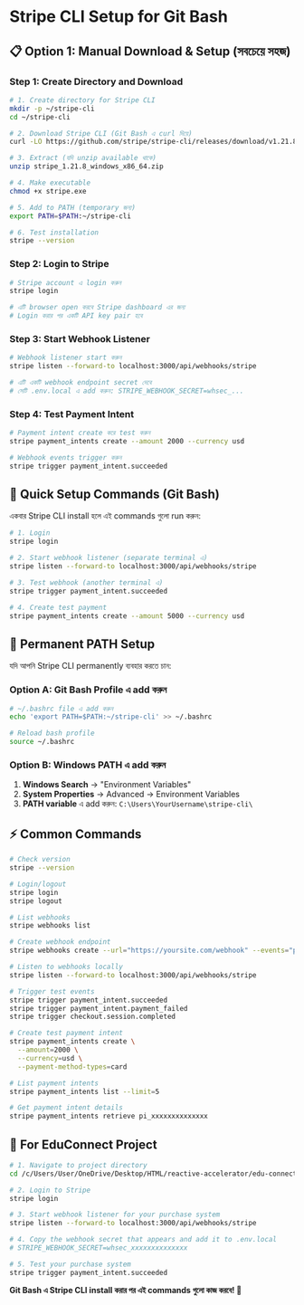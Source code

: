 # Stripe CLI Setup for Git Bash

## 📋 **Option 1: Manual Download & Setup (সবচেয়ে সহজ)**

### **Step 1: Create Directory and Download**

```bash
# 1. Create directory for Stripe CLI
mkdir -p ~/stripe-cli
cd ~/stripe-cli

# 2. Download Stripe CLI (Git Bash এ curl দিয়ে)
curl -LO https://github.com/stripe/stripe-cli/releases/download/v1.21.8/stripe_1.21.8_windows_x86_64.zip

# 3. Extract (যদি unzip available থাকে)
unzip stripe_1.21.8_windows_x86_64.zip

# 4. Make executable
chmod +x stripe.exe

# 5. Add to PATH (temporary জন্য)
export PATH=$PATH:~/stripe-cli

# 6. Test installation
stripe --version
```

### **Step 2: Login to Stripe**

```bash
# Stripe account এ login করুন
stripe login

# এটি browser open করবে Stripe dashboard এর জন্য
# Login করার পর একটি API key pair হবে
```

### **Step 3: Start Webhook Listener**

```bash
# Webhook listener start করুন
stripe listen --forward-to localhost:3000/api/webhooks/stripe

# এটি একটি webhook endpoint secret দেবে
# সেটি .env.local এ add করুন: STRIPE_WEBHOOK_SECRET=whsec_...
```

### **Step 4: Test Payment Intent**

```bash
# Payment intent create করে test করুন
stripe payment_intents create --amount 2000 --currency usd

# Webhook events trigger করুন
stripe trigger payment_intent.succeeded
```

## 🚀 **Quick Setup Commands (Git Bash)**

একবার Stripe CLI install হলে এই commands গুলো run করুন:

```bash
# 1. Login
stripe login

# 2. Start webhook listener (separate terminal এ)
stripe listen --forward-to localhost:3000/api/webhooks/stripe

# 3. Test webhook (another terminal এ)
stripe trigger payment_intent.succeeded

# 4. Create test payment
stripe payment_intents create --amount 5000 --currency usd
```

## 🔧 **Permanent PATH Setup**

যদি আপনি Stripe CLI permanently ব্যবহার করতে চান:

### **Option A: Git Bash Profile এ add করুন**

```bash
# ~/.bashrc file এ add করুন
echo 'export PATH=$PATH:~/stripe-cli' >> ~/.bashrc

# Reload bash profile
source ~/.bashrc
```

### **Option B: Windows PATH এ add করুন**

1. **Windows Search** → "Environment Variables"
2. **System Properties** → Advanced → Environment Variables
3. **PATH variable** এ add করুন: `C:\Users\YourUsername\stripe-cli\`

## ⚡ **Common Commands**

```bash
# Check version
stripe --version

# Login/logout
stripe login
stripe logout

# List webhooks
stripe webhooks list

# Create webhook endpoint
stripe webhooks create --url="https://yoursite.com/webhook" --events="payment_intent.succeeded"

# Listen to webhooks locally
stripe listen --forward-to localhost:3000/api/webhooks/stripe

# Trigger test events
stripe trigger payment_intent.succeeded
stripe trigger payment_intent.payment_failed
stripe trigger checkout.session.completed

# Create test payment intent
stripe payment_intents create \
  --amount=2000 \
  --currency=usd \
  --payment-method-types=card

# List payment intents
stripe payment_intents list --limit=5

# Get payment intent details
stripe payment_intents retrieve pi_xxxxxxxxxxxxxx
```

## 🎯 **For EduConnect Project**

```bash
# 1. Navigate to project directory
cd /c/Users/User/OneDrive/Desktop/HTML/reactive-accelerator/edu-connect

# 2. Login to Stripe
stripe login

# 3. Start webhook listener for your purchase system
stripe listen --forward-to localhost:3000/api/webhooks/stripe

# 4. Copy the webhook secret that appears and add it to .env.local
# STRIPE_WEBHOOK_SECRET=whsec_xxxxxxxxxxxxxx

# 5. Test your purchase system
stripe trigger payment_intent.succeeded
```

**Git Bash এ Stripe CLI install করার পর এই commands গুলো কাজ করবে! 🎉**